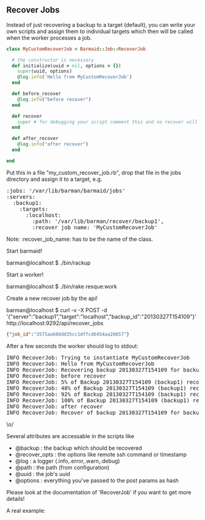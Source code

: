 ## Recover Jobs

Instead of just recovering a backup to a target (default), you can write your own scripts and assign them to individual targets which then will be called when the worker processes a job.

```ruby
class MyCustomRecoverJob < Barmaid::Job::RecoverJob

  # the constructor is necessary
  def initialize(uuid = nil, options = {})
    super(uuid, options)
    @log.info('Hello from MyCustomRecoverJob')
  end

  def before_recover
    @log.info("before recover")
  end

  def recover
    super # for debugging your script comment this and no recover will be executed
  end

  def after_recover
    @log.info("after recover")
  end

end
```

Put this in a file "my_custom_recover_job.rb", drop that file in the jobs directory and assign it to a target, e.g.

<pre>
:jobs: '/var/lib/barman/barmaid/jobs'
:servers:
  :backup1:
    :targets:
      :localhost:
        :path: '/var/lib/barman/recover/backup1',
        :recover_job_name: 'MyCustomRecoverJob'
</pre>

Note: :recover_job_name: has to be the name of the class.

Start barmaid!

  barman@localhost $ ./bin/rackup

Start a worker!

  barman@localhost $ ./bin/rake resque:work

Create a new recover job by the api!

  barman@localhost $ curl -v -X POST -d '{"server":"backup1","target":"localhost","backup_id":"20130327T154109"}' http://localhost:9292/api/recover_jobs

```json
{"job_id":"3575aa60ddd35cc1dffcd6454aa20657"}
```


After a few seconds the worker should log to stdout:

<pre>
INFO RecoverJob: Trying to instantiate MyCustomRecoverJob
INFO RecoverJob: Hello from MyCustomRecoverJob
INFO RecoverJob: Recovering backup 20130327T154109 for backup1 (options: {"time":1364402347,"status":"queued","server":"backup1","target":"localhost","backup_id":"20130327T154109","recover_opts":{}}}
INFO RecoverJob: before recover
INFO RecoverJob: 5% of Backup 20130327T154109 (backup1) recovered
INFO RecoverJob: 48% of Backup 20130327T154109 (backup1) recovered
INFO RecoverJob: 92% of Backup 20130327T154109 (backup1) recovered
INFO RecoverJob: 100% of Backup 20130327T154109 (backup1) recovered
INFO RecoverJob: after recover
INFO RecoverJob: Recover of backup 20130327T154109 for backup1 (uuid 3575aa60ddd35cc1dffcd6454aa20657) finished
</pre>

\o/


Several attributes are accessable in the scripts like

* @backup : the backup which should be recovered
* @recover_opts : the options like remote ssh command or timestamp
* @log : a logger (.info,.error,.warn,.debug)
* @path : the path (from configuration)
* @uuid : the job's uuid
* @options : everything you've passed to the post params as hash

Please look at the documentation of 'RecoverJob' if you want to get more details!


A real example:

```ruby
```




